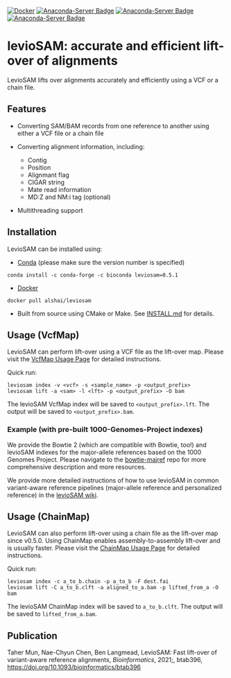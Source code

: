 [![Docker](https://img.shields.io/docker/v/alshai/leviosam?label=Docker)](https://hub.docker.com/r/alshai/leviosam)
[![Anaconda-Server Badge](https://anaconda.org/bioconda/leviosam/badges/version.svg)](https://anaconda.org/bioconda/leviosam)
[![Anaconda-Server Badge](https://anaconda.org/bioconda/leviosam/badges/platforms.svg)](https://anaconda.org/bioconda/leviosam)
[![Anaconda-Server Badge](https://anaconda.org/bioconda/leviosam/badges/downloads.svg)](https://anaconda.org/bioconda/leviosam)

# levioSAM: accurate and efficient lift-over of alignments

LevioSAM lifts over alignments accurately and efficiently using a VCF or a chain file.

## Features

- Converting SAM/BAM records from one reference to another using either a VCF file or a chain file
- Converting alignment information, including:
    - Contig
    - Position
    - Alignmant flag
    - CIGAR string
    - Mate read information
    - MD:Z and NM:i tag (optional)

- Multithreading support


## Installation

LevioSAM can be installed using:

- [Conda](https://docs.conda.io/en/latest/) (please make sure the version number is specified)

```
conda install -c conda-forge -c bioconda leviosam=0.5.1
```

- [Docker](https://hub.docker.com/r/alshai/leviosam)
```
docker pull alshai/leviosam
```

- Built from source using CMake or Make. See [INSTALL.md](INSTALL.md) for details.


## Usage (VcfMap)

LevioSAM can perform lift-over using a VCF file as the lift-over map. Please visit the [VcfMap Usage Page](https://github.com/alshai/levioSAM/wiki/Lift-over-using-a-VCF-map) for detailed instructions.

Quick run:
```
leviosam index -v <vcf> -s <sample_name> -p <output_prefix>
leviosam lift -a <sam> -l <lft> -p <output_prefix> -O bam
```
The levioSAM VcfMap index will be saved to `<output_prefix>.lft`. The output will be saved to `<output_prefix>.bam`.

### Example (with pre-built 1000-Genomes-Project indexes)

We provide the Bowtie 2 (which are compatible with Bowtie, too!) and levioSAM indexes for the major-allele references based on the 1000 Genomes Project. 
Please navigate to the [bowtie-majref](https://github.com/BenLangmead/bowtie-majref) repo for more comprehensive description and more resources.

We provide more detailed instructions of how to use levioSAM in common variant-aware reference pipelines (major-allele reference and personalized reference) in the [levioSAM wiki](https://github.com/alshai/levioSAM/wiki/Alignment-with-variant-aware-reference-genomes). 


## Usage (ChainMap)

LevioSAM can also perform lift-over using a chain file as the lift-over map since v0.5.0. Using ChainMap enables assembly-to-assembly lift-over and is usually faster. Please visit the [ChainMap Usage Page](https://github.com/alshai/levioSAM/wiki/Lift-over-using-a-chain-map) for detailed instructions.

Quick run:
```
leviosam index -c a_to_b.chain -p a_to_b -F dest.fai
leviosam lift -C a_to_b.clft -a aligned_to_a.bam -p lifted_from_a -O bam
```

The levioSAM ChainMap index will be saved to `a_to_b.clft`. The output will be saved to `lifted_from_a.bam`.


## Publication

Taher Mun, Nae-Chyun Chen, Ben Langmead, LevioSAM: Fast lift-over of variant-aware reference alignments, _Bioinformatics_, 2021;, btab396, https://doi.org/10.1093/bioinformatics/btab396
